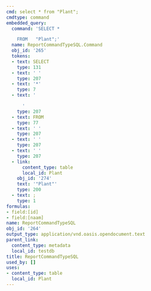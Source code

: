 ```yaml
---
cmd: select * from "Plant";
cmdtype: command
embedded_query:
  command: 'SELECT *

    FROM   "Plant";'
  name: ReportCommandTypeSQL.Command
  obj_id: '265'
  tokens:
  - text: SELECT
    type: 131
  - text: ' '
    type: 207
  - text: '*'
    type: 7
  - text: '

      '
    type: 207
  - text: FROM
    type: 77
  - text: ' '
    type: 207
  - text: ' '
    type: 207
  - text: ' '
    type: 207
  - link:
      content_type: table
      local_id: Plant
    obj_id: '274'
    text: '"Plant"'
    type: 200
  - text: ;
    type: 1
formulas:
- field:[id]
- field:[naam]
name: ReportCommandTypeSQL
obj_id: '264'
output_type: application/vnd.oasis.opendocument.text
parent_link:
  content_type: metadata
  local_id: testdb
title: ReportCommandTypeSQL
used_by: []
uses:
- content_type: table
  local_id: Plant
---
```

